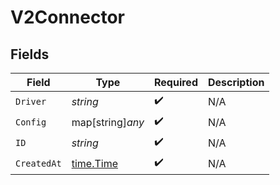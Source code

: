 # V2Connector


## Fields

| Field                                     | Type                                      | Required                                  | Description                               |
| ----------------------------------------- | ----------------------------------------- | ----------------------------------------- | ----------------------------------------- |
| `Driver`                                  | *string*                                  | :heavy_check_mark:                        | N/A                                       |
| `Config`                                  | map[string]*any*                          | :heavy_check_mark:                        | N/A                                       |
| `ID`                                      | *string*                                  | :heavy_check_mark:                        | N/A                                       |
| `CreatedAt`                               | [time.Time](https://pkg.go.dev/time#Time) | :heavy_check_mark:                        | N/A                                       |